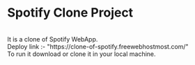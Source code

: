 # Spotify Clone Project
<br>
It is a clone of Spotify WebApp.
<br>
Deploy link :- "https://clone-of-spotify.freewebhostmost.com/"
<br>
To run it download or clone it in your local machine.
